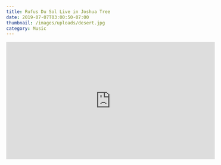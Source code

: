 ```yaml
---
title: Rufus Du Sol Live in Joshua Tree
date: 2019-07-07T03:00:50-07:00
thumbnail: /images/uploads/desert.jpg
category: Music
---
```


<iframe width="560" height="315" src="https://www.youtube.com/embed/Zy4KtD98S2c" frameborder="0" allow="accelerometer; autoplay; encrypted-media; gyroscope; picture-in-picture" allowfullscreen></iframe>